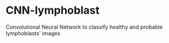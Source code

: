 # CNN-lymphoblast
Convolutional Neural Network to classify healthy and probable lymphoblasts’ images
